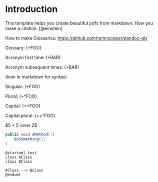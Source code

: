 # Introduction

This template helps you create beautiful pdfs from markdown.
How you make a citation: [@einstein]

How to make Glossaries: <https://github.com/tomncooper/pandoc-gls>

Glossary: (+FOO)

Acronym first time: (+BAR)

Acronym subsequent times: (+BAR)

(look in markdown for syntax)

Singular: (+FOO)

Plural: (+^FOO)

Capital: (++FOO)

Capital plural: (++^FOO)

$5 + 5 \over 2$

```csharp
public void aMethod(){
    doSomething();
}
```

```plantuml
@startuml test
class AClass
class BClass

AClass --> BClass
@enduml
```

